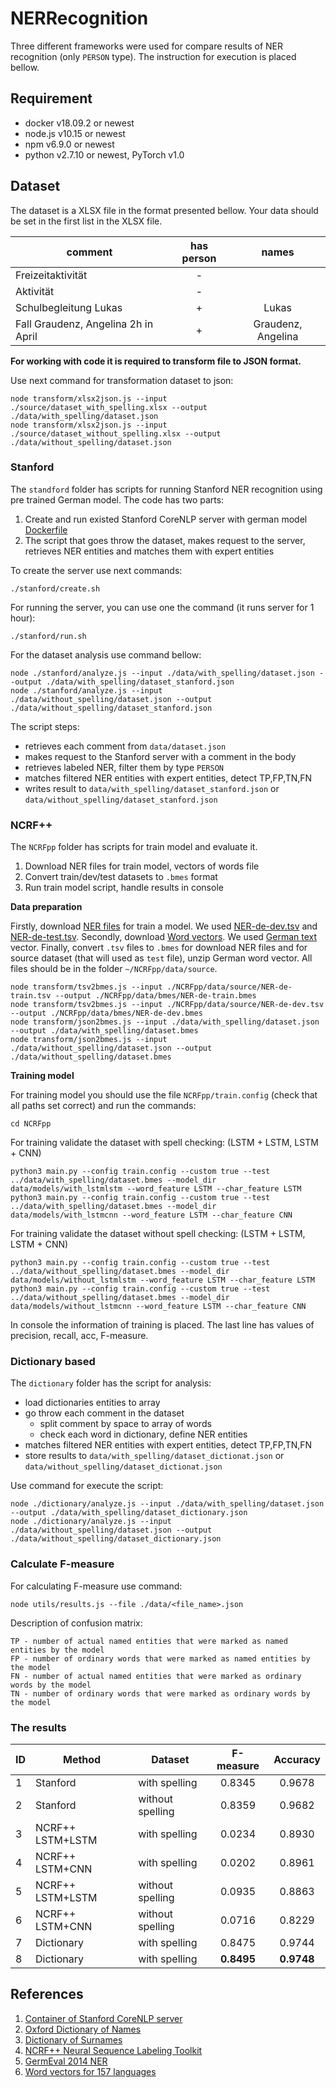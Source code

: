 # NERRecognition

Three different frameworks were used for compare results of NER recognition (only `PERSON` type). The instruction for execution is placed bellow.

## Requirement
- docker v18.09.2 or newest
- node.js v10.15 or newest
- npm v6.9.0 or newest
- python v2.7.10 or newest, PyTorch v1.0


## Dataset
The dataset is a XLSX file in the format presented bellow. Your data should be set in the first list in the XLSX file.

|   comment                         | has person |      names
|---------------------------------- | :--------: | :-----------------:
|Freizeitaktivität                  |      -     |   
|Aktivität                          |      -     |
|Schulbegleitung Lukas              |      +     |      Lukas
|Fall Graudenz, Angelina 2h in April|      +     | Graudenz, Angelina


**For working with code it is required to transform file to JSON format.**

Use next command for transformation dataset to json:
```
node transform/xlsx2json.js --input ./source/dataset_with_spelling.xlsx --output ./data/with_spelling/dataset.json
node transform/xlsx2json.js --input ./source/dataset_without_spelling.xlsx --output ./data/without_spelling/dataset.json
```


### Stanford 

The `standford` folder has scripts for running Stanford NER recognition using pre trained German model. The code has two parts:
1. Create and run existed Stanford CoreNLP server with german model [Dockerfile](https://github.com/Nepomuceno/CoreNLPContainer/tree/master/3.9.2/german)
2. The script that goes throw the dataset, makes request to the server, retrieves NER entities and matches them with expert entities

To create the server use next commands:
```
./stanford/create.sh

```

For running the server, you can use one the command (it runs server for 1 hour):
```
./stanford/run.sh
``` 

For the dataset analysis use command bellow:
```
node ./stanford/analyze.js --input ./data/with_spelling/dataset.json --output ./data/with_spelling/dataset_stanford.json
node ./stanford/analyze.js --input ./data/without_spelling/dataset.json --output ./data/without_spelling/dataset_stanford.json
```

The script steps:
- retrieves each comment from `data/dataset.json`
- makes request to the Stanford server with a comment in the body
- retrieves labeled NER, filter them by type `PERSON`
- matches filtered NER entities with expert entities, detect TP,FP,TN,FN 
- writes result to `data/with_spelling/dataset_stanford.json` or `data/without_spelling/dataset_stanford.json`  


### NCRF++

The `NCRFpp` folder has scripts for train model and evaluate it. 
1. Download NER files for train model, vectors of words file
2. Convert train/dev/test datasets to `.bmes` format
3. Run train model script, handle results in console

**Data preparation**

Firstly, download [NER files](https://sites.google.com/site/germeval2014ner/data) for train a model. We used [NER-de-dev.tsv](https://sites.google.com/site/germeval2014ner/data/NER-de-dev.tsv?attredirects=0&d=1) and [NER-de-test.tsv](https://sites.google.com/site/germeval2014ner/data/NER-de-test.tsv?attredirects=0&d=1).
Secondly, download [Word vectors](https://fasttext.cc/docs/en/crawl-vectors.html). We used [German text](https://dl.fbaipublicfiles.com/fasttext/vectors-crawl/cc.de.300.vec.gz) vector.
Finally, convert `.tsv` files to `.bmes` for download NER files and for source dataset (that will used as `test` file), unzip German word vector. All files should be in the folder `~/NCRFpp/data/source`.
```
node transform/tsv2bmes.js --input ./NCRFpp/data/source/NER-de-train.tsv --output ./NCRFpp/data/bmes/NER-de-train.bmes
node transform/tsv2bmes.js --input ./NCRFpp/data/source/NER-de-dev.tsv --output ./NCRFpp/data/bmes/NER-de-dev.bmes
node transform/json2bmes.js --input ./data/with_spelling/dataset.json --output ./data/with_spelling/dataset.bmes
node transform/json2bmes.js --input ./data/without_spelling/dataset.json --output ./data/without_spelling/dataset.bmes
```

**Training model**

For training model you should use the file `NCRFpp/train.config` (check that all paths set correct) and run the commands:
```
cd NCRFpp
```
For training validate the dataset with spell checking: (LSTM + LSTM, LSTM + CNN)
```
python3 main.py --config train.config --custom true --test ../data/with_spelling/dataset.bmes --model_dir data/models/with_lstmlstm --word_feature LSTM --char_feature LSTM
python3 main.py --config train.config --custom true --test ../data/with_spelling/dataset.bmes --model_dir data/models/with_lstmcnn --word_feature LSTM --char_feature CNN
```
For training validate the dataset without spell checking: (LSTM + LSTM, LSTM + CNN)
```
python3 main.py --config train.config --custom true --test ../data/without_spelling/dataset.bmes --model_dir data/models/without_lstmlstm --word_feature LSTM --char_feature LSTM
python3 main.py --config train.config --custom true --test ../data/without_spelling/dataset.bmes --model_dir data/models/without_lstmcnn --word_feature LSTM --char_feature CNN
```
In console the information of training is placed. The last line has values of precision, recall, acc, F-measure.  


### Dictionary based

The `dictionary` folder has the script for analysis: 
- load dictionaries entities to array
- go throw each comment in the dataset
    - split comment by space to array of words 
    - check each word in dictionary, define NER entities
- matches filtered NER entities with expert entities, detect TP,FP,TN,FN
- store results to `data/with_spelling/dataset_dictionat.json` or `data/without_spelling/dataset_dictionat.json`

Use command for execute the script:
```
node ./dictionary/analyze.js --input ./data/with_spelling/dataset.json --output ./data/with_spelling/dataset_dictionary.json
node ./dictionary/analyze.js --input ./data/without_spelling/dataset.json --output ./data/without_spelling/dataset_dictionary.json
```

### Calculate F-measure
For calculating F-measure use command:
```
node utils/results.js --file ./data/<file_name>.json
```

Description of confusion matrix:
```
TP - number of actual named entities that were marked as named entities by the model
FP - number of ordinary words that were marked as named entities by the model
FN - number of actual named entities that were marked as ordinary words by the model
TN - number of ordinary words that were marked as ordinary words by the model
```

### The results

|  ID |     Method       |      Dataset     | F-measure  | Accuracy   
| --- | ---------------- | ---------------- | :--------: | :---------:
|  1  | Stanford         | with spelling    | 0.8345     | 0.9678
|  2  | Stanford         | without spelling | 0.8359	 | 0.9682  
|  3  | NCRF++ LSTM+LSTM | with spelling    | 0.0234	 | 0.8930 
|  4  | NCRF++ LSTM+CNN  | with spelling    | 0.0202	 | 0.8961
|  5  | NCRF++ LSTM+LSTM | without spelling | 0.0935	 | 0.8863
|  6  | NCRF++ LSTM+CNN  | without spelling | 0.0716	 | 0.8229
|  7  | Dictionary       | with spelling    | 0.8475	 | 0.9744
|  8  | Dictionary       | with spelling    | **0.8495** | **0.9748**



## References
1. [Container of Stanford CoreNLP server](https://github.com/Nepomuceno/CoreNLPContainer)
2. [Oxford Dictionary of Names](https://www.oxfordreference.com/view/10.1093/acref/9780198610601.001.0001/acref-9780198610601?btog=chap&hide=true&pageSize=100&skipEditions=true&sort=titlesort&source=%2F10.1093%2Facref%2F9780198610601.001.0001%2Facref-9780198610601)
3. [Dictionary of Surnames](http://www.namenforschung.net/en/dfd/dictionary/list/)
4. [NCRF++ Neural Sequence Labeling Toolkit](https://github.com/jiesutd/NCRFpp)
5. [GermEval 2014 NER](https://sites.google.com/site/germeval2014ner/data)
6. [Word vectors for 157 languages](https://fasttext.cc/docs/en/crawl-vectors.html)
